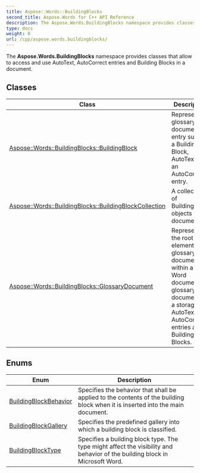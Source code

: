 ```yaml
---
title: Aspose::Words::BuildingBlocks
second_title: Aspose.Words for C++ API Reference
description: The Aspose.Words.BuildingBlocks namespace provides classes that allow to access and use AutoText, AutoCorrect entries and Building Blocks in a document. 
type: docs
weight: 0
url: /cpp/aspose.words.buildingblocks/
---
```


The **Aspose.Words.BuildingBlocks** namespace provides classes that allow to access and use AutoText, AutoCorrect entries and Building Blocks in a document. 

## Classes

| Class | Description |
| --- | --- |
| [Aspose::Words::BuildingBlocks::BuildingBlock](./buildingblock/) | Represents a glossary document entry such as a Building Block, AutoText or an AutoCorrect entry.  |
| [Aspose::Words::BuildingBlocks::BuildingBlockCollection](./buildingblockcollection/) | A collection of BuildingBlock objects in the document.  |
| [Aspose::Words::BuildingBlocks::GlossaryDocument](./glossarydocument/) | Represents the root element for a glossary document within a Word document. A glossary document is a storage for AutoText, AutoCorrect entries and Building Blocks.  |
## Enums

| Enum | Description |
| --- | --- |
| [BuildingBlockBehavior](./buildingblockbehavior/) | Specifies the behavior that shall be applied to the contents of the building block when it is inserted into the main document.  |
| [BuildingBlockGallery](./buildingblockgallery/) | Specifies the predefined gallery into which a building block is classified.  |
| [BuildingBlockType](./buildingblocktype/) | Specifies a building block type. The type might affect the visibility and behavior of the building block in Microsoft Word.  |
